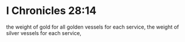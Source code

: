 # I Chronicles 28:14

the weight of gold for all golden vessels for each service, the weight of silver vessels for each service,
